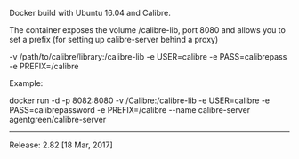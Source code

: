 Docker build with Ubuntu 16.04 and Calibre.

The container exposes the volume /calibre-lib, port 8080 and allows you to set a prefix (for setting up calibre-server behind a proxy)

-v /path/to/calibre/library:/calibre-lib
-e USER=calibre
-e PASS=calibrepass
-e PREFIX=/calibre

Example:

docker run -d -p 8082:8080 -v /Calibre:/calibre-lib -e USER=calibre -e PASS=calibrepassword -e PREFIX=/calibre --name calibre-server agentgreen/calibre-server



---------------
Release: 2.82 [18 Mar, 2017]
